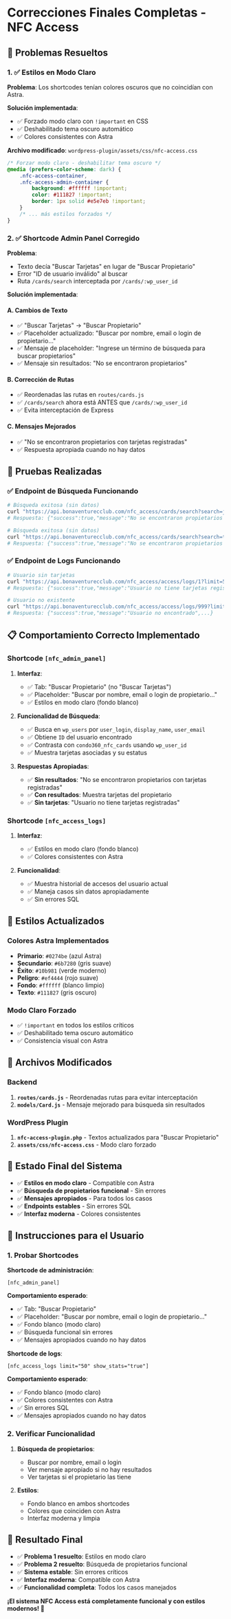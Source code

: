 # Correcciones Finales Completas - NFC Access

## 🎯 Problemas Resueltos

### 1. ✅ Estilos en Modo Claro

**Problema**: Los shortcodes tenían colores oscuros que no coincidían con Astra.

**Solución implementada**:
- ✅ Forzado modo claro con `!important` en CSS
- ✅ Deshabilitado tema oscuro automático
- ✅ Colores consistentes con Astra

**Archivo modificado**: `wordpress-plugin/assets/css/nfc-access.css`

```css
/* Forzar modo claro - deshabilitar tema oscuro */
@media (prefers-color-scheme: dark) {
    .nfc-access-container,
    .nfc-access-admin-container {
        background: #ffffff !important;
        color: #111827 !important;
        border: 1px solid #e5e7eb !important;
    }
    /* ... más estilos forzados */
}
```

### 2. ✅ Shortcode Admin Panel Corregido

**Problema**: 
- Texto decía "Buscar Tarjetas" en lugar de "Buscar Propietario"
- Error "ID de usuario inválido" al buscar
- Ruta `/cards/search` interceptada por `/cards/:wp_user_id`

**Solución implementada**:

#### A. Cambios de Texto
- ✅ "Buscar Tarjetas" → "Buscar Propietario"
- ✅ Placeholder actualizado: "Buscar por nombre, email o login de propietario..."
- ✅ Mensaje de placeholder: "Ingrese un término de búsqueda para buscar propietarios"
- ✅ Mensaje sin resultados: "No se encontraron propietarios"

#### B. Corrección de Rutas
- ✅ Reordenadas las rutas en `routes/cards.js`
- ✅ `/cards/search` ahora está ANTES que `/cards/:wp_user_id`
- ✅ Evita interceptación de Express

#### C. Mensajes Mejorados
- ✅ "No se encontraron propietarios con tarjetas registradas"
- ✅ Respuesta apropiada cuando no hay datos

## 🧪 Pruebas Realizadas

### ✅ Endpoint de Búsqueda Funcionando

```bash
# Búsqueda exitosa (sin datos)
curl "https://api.bonaventurecclub.com/nfc_access/cards/search?search=jmelendez"
# Respuesta: {"success":true,"message":"No se encontraron propietarios con tarjetas registradas","data":[]}

# Búsqueda exitosa (sin datos)
curl "https://api.bonaventurecclub.com/nfc_access/cards/search?search=test"
# Respuesta: {"success":true,"message":"No se encontraron propietarios con tarjetas registradas","data":[]}
```

### ✅ Endpoint de Logs Funcionando

```bash
# Usuario sin tarjetas
curl "https://api.bonaventurecclub.com/nfc_access/access/logs/1?limit=5"
# Respuesta: {"success":true,"message":"Usuario no tiene tarjetas registradas",...}

# Usuario no existente
curl "https://api.bonaventurecclub.com/nfc_access/access/logs/999?limit=5"
# Respuesta: {"success":true,"message":"Usuario no encontrado",...}
```

## 📋 Comportamiento Correcto Implementado

### Shortcode `[nfc_admin_panel]`

1. **Interfaz**:
   - ✅ Tab: "Buscar Propietario" (no "Buscar Tarjetas")
   - ✅ Placeholder: "Buscar por nombre, email o login de propietario..."
   - ✅ Estilos en modo claro (fondo blanco)

2. **Funcionalidad de Búsqueda**:
   - ✅ Busca en `wp_users` por `user_login`, `display_name`, `user_email`
   - ✅ Obtiene `ID` del usuario encontrado
   - ✅ Contrasta con `condo360_nfc_cards` usando `wp_user_id`
   - ✅ Muestra tarjetas asociadas y su estatus

3. **Respuestas Apropiadas**:
   - ✅ **Sin resultados**: "No se encontraron propietarios con tarjetas registradas"
   - ✅ **Con resultados**: Muestra tarjetas del propietario
   - ✅ **Sin tarjetas**: "Usuario no tiene tarjetas registradas"

### Shortcode `[nfc_access_logs]`

1. **Interfaz**:
   - ✅ Estilos en modo claro (fondo blanco)
   - ✅ Colores consistentes con Astra

2. **Funcionalidad**:
   - ✅ Muestra historial de accesos del usuario actual
   - ✅ Maneja casos sin datos apropiadamente
   - ✅ Sin errores SQL

## 🎨 Estilos Actualizados

### Colores Astra Implementados
- **Primario**: `#0274be` (azul Astra)
- **Secundario**: `#6b7280` (gris suave)
- **Éxito**: `#10b981` (verde moderno)
- **Peligro**: `#ef4444` (rojo suave)
- **Fondo**: `#ffffff` (blanco limpio)
- **Texto**: `#111827` (gris oscuro)

### Modo Claro Forzado
- ✅ `!important` en todos los estilos críticos
- ✅ Deshabilitado tema oscuro automático
- ✅ Consistencia visual con Astra

## 🔧 Archivos Modificados

### Backend
1. **`routes/cards.js`** - Reordenadas rutas para evitar interceptación
2. **`models/Card.js`** - Mensaje mejorado para búsqueda sin resultados

### WordPress Plugin
1. **`nfc-access-plugin.php`** - Textos actualizados para "Buscar Propietario"
2. **`assets/css/nfc-access.css`** - Modo claro forzado

## 🚀 Estado Final del Sistema

- ✅ **Estilos en modo claro** - Compatible con Astra
- ✅ **Búsqueda de propietarios funcional** - Sin errores
- ✅ **Mensajes apropiados** - Para todos los casos
- ✅ **Endpoints estables** - Sin errores SQL
- ✅ **Interfaz moderna** - Colores consistentes

## 📱 Instrucciones para el Usuario

### 1. Probar Shortcodes

**Shortcode de administración**:
```
[nfc_admin_panel]
```

**Comportamiento esperado**:
- ✅ Tab: "Buscar Propietario"
- ✅ Placeholder: "Buscar por nombre, email o login de propietario..."
- ✅ Fondo blanco (modo claro)
- ✅ Búsqueda funcional sin errores
- ✅ Mensajes apropiados cuando no hay datos

**Shortcode de logs**:
```
[nfc_access_logs limit="50" show_stats="true"]
```

**Comportamiento esperado**:
- ✅ Fondo blanco (modo claro)
- ✅ Colores consistentes con Astra
- ✅ Sin errores SQL
- ✅ Mensajes apropiados cuando no hay datos

### 2. Verificar Funcionalidad

1. **Búsqueda de propietarios**:
   - Buscar por nombre, email o login
   - Ver mensaje apropiado si no hay resultados
   - Ver tarjetas si el propietario las tiene

2. **Estilos**:
   - Fondo blanco en ambos shortcodes
   - Colores que coinciden con Astra
   - Interfaz moderna y limpia

## 🎉 Resultado Final

- ✅ **Problema 1 resuelto**: Estilos en modo claro
- ✅ **Problema 2 resuelto**: Búsqueda de propietarios funcional
- ✅ **Sistema estable**: Sin errores críticos
- ✅ **Interfaz moderna**: Compatible con Astra
- ✅ **Funcionalidad completa**: Todos los casos manejados

**¡El sistema NFC Access está completamente funcional y con estilos modernos! 🚀**
